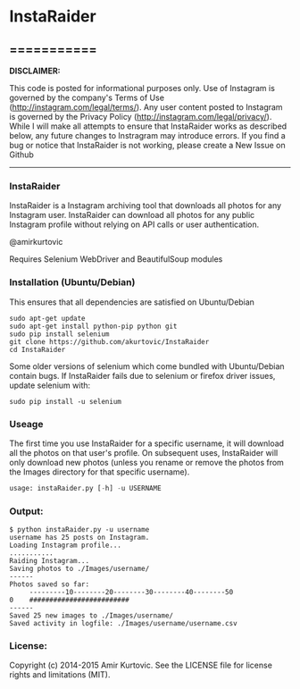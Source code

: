# InstaRaider
===========
---
**DISCLAIMER:**

This code is posted for informational purposes only. Use of Instagram is governed by the company's Terms of Use (http://instagram.com/legal/terms/). Any user content posted to Instagram is governed by the Privacy Policy (http://instagram.com/legal/privacy/). While I will make all attempts to ensure that InstaRaider works as described below, any future changes to Instragram may introduce errors. If you find a bug or notice that InstaRaider is not working, please create a New Issue on Github

---
### InstaRaider
InstaRaider is a Instagram archiving tool that downloads all photos for any Instagram user.
InstaRaider can download all photos for any public Instagram profile without relying on API calls or user authentication. 

@amirkurtovic

Requires Selenium WebDriver and BeautifulSoup modules

### Installation (Ubuntu/Debian)
This ensures that all dependencies are satisfied on Ubuntu/Debian

    sudo apt-get update
    sudo apt-get install python-pip python git
    sudo pip install selenium
    git clone https://github.com/akurtovic/InstaRaider
    cd InstaRaider
Some older versions of selenium which come bundled with Ubuntu/Debian contain bugs. If InstaRaider fails due to selenium or firefox driver issues, update selenium with:
```
sudo pip install -u selenium
```

### Useage
The first time you use InstaRaider for a specific username, it will download all the photos on that user's profile.
On subsequent uses, InstaRaider will only download new photos (unless you rename or remove the photos from the Images directory for that specific username). 
```python
usage: instaRaider.py [-h] -u USERNAME
```

### Output:
```
$ python instaRaider.py -u username
username has 25 posts on Instagram.
Loading Instagram profile...
...........
Raiding Instagram...
Saving photos to ./Images/username/
------
Photos saved so far:
     ---------10--------20--------30--------40--------50
0    #########################
------
Saved 25 new images to ./Images/username/
Saved activity in logfile: ./Images/username/username.csv
```

### License:
Copyright (c) 2014-2015 Amir Kurtovic. See the LICENSE file for license rights and limitations (MIT).
